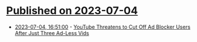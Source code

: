 # [Published on 2023-07-04](index.md)

* [2023-07-04, 16:51:00](https://soylentnews.org/article.pl?sid=23/07/03/1432242&from=rss) - [YouTube Threatens to Cut Off Ad Blocker Users After Just Three Ad-Less Vids](https://soylentnews.org/article.pl?sid=23/07/03/1432242&from=rss)
